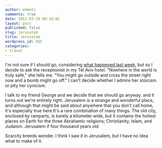 ```yaml
---
author: emmetc
comments: true
date: 2011-03-28 00:18:02
layout: post
published: false
slug: jerusalem
title: Jerusalem
wordpress_id: 925
categories:
- travel
---
```


I'm not sure if I should go, considering [what happened last week](http://www.nytimes.com/2011/03/24/world/middleeast/24israel.html), but so I decide to ask the receptionist in my Tel Aviv hotel. "Nowhere in the world is truly safe," she tells me. "You might go outside and cross the street right now and a bomb might go off." I can't decide whether I admire her stoicism or pity her cynicism.

I talk to my friend George and we decide that we should go anyway. and it turns out we're entirely right. Jerusalem is a strange and wonderful place, and although that might be said about anywhere that you don't call home, it's especially true here.It's a rare combination of many things. The old city, enclosed by ramparts, is barely a kilometer wide, but it contains the holiest places on Earth for the three Abrahamic religions; Christianity, Islam, and Judaism. Jerusalem if four thousand years old.

Scarcity breeds wonder. I think I saw it in Jerusalem, but I have no idea what to make of it.
